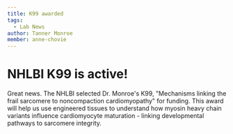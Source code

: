 ```yaml
---
title: K99 awarded
tags:
  - Lab News
author: Tanner Monroe
member: anne-chovie
---
```


# NHLBI K99 is active! 

Great news. The NHLBI selected Dr. Monroe's K99, "Mechanisms linking the frail sarcomere to noncompaction cardiomyopathy" for funding. This award
 will help us use engineered tissues to understand how myosin heavy chain variants influence cardiomyocyte maturation - linking developmental
 pathways to sarcomere integrity.
